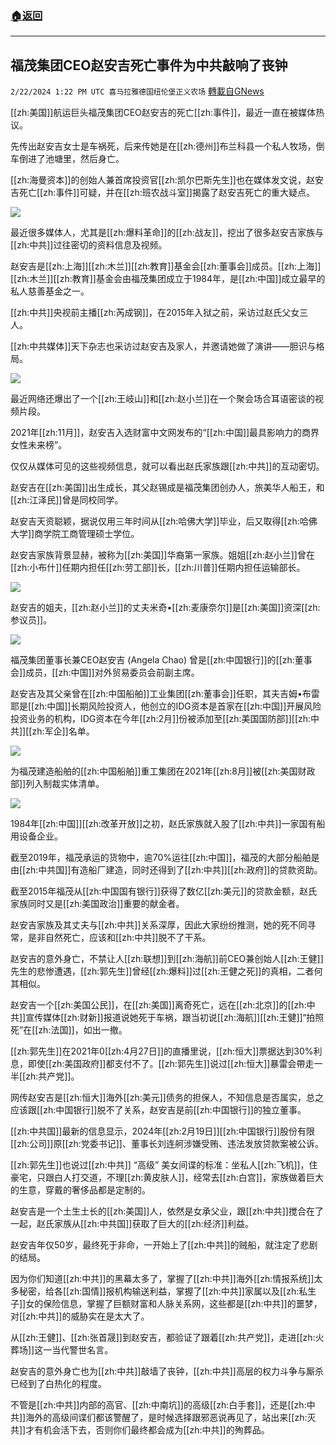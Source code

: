 ###  [:house:返回](README.md)
---


## 福茂集团CEO赵安吉死亡事件为中共敲响了丧钟
`2/22/2024 1:22 PM UTC 喜马拉雅德国纽伦堡正义农场` [轉載自GNews](https://gnews.org/articles/2332215)

 [[zh:美国]]航运巨头福茂集团CEO赵安吉的死亡[[zh:事件]]，最近一直在被媒体热议。

先传出赵安吉女士是车祸死，后来传她是在[[zh:德州]]布兰科县一个私人牧场，倒车倒进了池塘里，然后身亡。

[[zh:海曼资本]]的创始人兼首席投资官[[zh:凯尔巴斯先生]]也在媒体发文说，赵安吉死亡[[zh:事件]]可疑，并在[[zh:班农战斗室]]揭露了赵安吉死亡的重大疑点。

![](https://i.imgur.com/o42tvHO.jpeg)

最近很多媒体人，尤其是[[zh:爆料革命]]的[[zh:战友]]，挖出了很多赵安吉家族与[[zh:中共]]过往密切的资料信息及视频。

赵安吉是[[zh:上海]][[zh:木兰]][[zh:教育]]基金会[[zh:董事会]]成员。[[zh:上海]][[zh:木兰]][[zh:教育]]基金会由福茂集团成立于1984年，是[[zh:中国]]成立最早的私人慈善基金之一。

[[zh:中共]]央视前主播[[zh:芮成钢]]，在2015年入狱之前，采访过赵氏父女三人。

[[zh:中共媒体]]天下杂志也采访过赵安吉及家人，并邀请她做了演讲——胆识与格局。

![](https://i.imgur.com/HynfwaX.jpeg)

最近网络还爆出了一个[[zh:王岐山]]和[[zh:赵小兰]]在一个聚会场合耳语密谈的视频片段。

2021年[[zh:11月]]，赵安吉入选财富中文网发布的“[[zh:中国]]最具影响力的商界女性未来榜”。

仅仅从媒体可见的这些视频信息，就可以看出赵氏家族跟[[zh:中共]]的互动密切。

赵安吉在[[zh:美国]]出生成长，其父赵锡成是福茂集团创办人，旅美华人船王，和[[zh:江泽民]]曾是同校同学。

赵安吉天资聪颖，据说仅用三年时间从[[zh:哈佛大学]]毕业，后又取得[[zh:哈佛大学]]商学院工商管理硕士学位。

赵安吉家族背景显赫，被称为[[zh:美国]]华裔第一家族。姐姐[[zh:赵小兰]]曾在[[zh:小布什]]任期内担任[[zh:劳工部]]长，[[zh:川普]]任期内担任运输部长。

![](https://i.imgur.com/zvHliMu.jpeg)

赵安吉的姐夫，[[zh:赵小兰]]的丈夫米奇•[[zh:麦康奈尔]]是[[zh:美国]]资深[[zh:参议员]]。

![](https://i.imgur.com/QlJrgkC.jpeg)

福茂集团董事长兼CEO赵安吉 (Angela Chao) 曾是[[zh:中国银行]]的[[zh:董事会]]成员，[[zh:中国]]对外贸易委员会前副主席。

赵安吉及其父亲曾在[[zh:中国船舶]]工业集团[[zh:董事会]]任职，其夫吉姆•布雷耶是[[zh:中国]]长期风险投资人，他创立的IDG资本是首家在[[zh:中国]]开展风险投资业务的机构，IDG资本在今年[[zh:2月]]份被添加至[[zh:美国国防部]][[zh:中共]][[zh:军企]]名单。

![](https://i.imgur.com/DUuQKYJ.jpeg)

为福茂建造船舶的[[zh:中国船舶]]重工集团在2021年[[zh:8月]]被[[zh:美国财政部]]列入制裁实体清单。

![](https://i.imgur.com/9TCtsRg.jpeg)

1984年[[zh:中国]][[zh:改革开放]]之初，赵氏家族就入股了[[zh:中共]]一家国有船用设备企业。

截至2019年，福茂承运的货物中，逾70%运往[[zh:中国]]，福茂的大部分船舶是由[[zh:中共国]]有造船厂建造，同时还得到了[[zh:中共]][[zh:政府]]的贷款资助。

截至2015年福茂从[[zh:中国国有银行]]获得了数亿[[zh:美元]]的贷款金额，赵氏家族同时又是[[zh:美国政治]]重要的献金者。

赵安吉家族及其丈夫与[[zh:中共]]关系深厚，因此大家纷纷推测，她的死不同寻常，是非自然死亡，应该和[[zh:中共]]脱不了干系。

赵安吉的意外身亡，不禁让人[[zh:联想]]到[[zh:海航]]前CEO兼创始人[[zh:王健]]先生的悲惨遭遇，[[zh:郭先生]]曾经[[zh:爆料]]过[[zh:王健之死]]的真相，二者何其相似。

赵安吉一个[[zh:美国公民]]，在[[zh:美国]]离奇死亡，远在[[zh:北京]]的[[zh:中共]]宣传媒体[[zh:财新]]报道说她死于车祸，跟当初说[[zh:海航]][[zh:王健]]“拍照死”在[[zh:法国]]，如出一撤。

[[zh:郭先生]]在2021年0[[zh:4月27日]]的直播里说，[[zh:恒大]]票据达到30%利息，即使[[zh:美国政府]]都支付不了。[[zh:郭先生]]说过[[zh:恒大]]暴雷会帶走一半[[zh:共产党]]。

网传赵安吉是[[zh:恒大]]海外[[zh:美元]]债务的担保人，不知信息是否属实，总之应该跟[[zh:中国银行]]脱不了关系，赵安吉是前[[zh:中国银行]]的独立董事。

[[zh:中共国]]最新的信息显示，2024年[[zh:2月19日]][[zh:中国银行]]股份有限[[zh:公司]]原[[zh:党委书记]]、董事长刘连舸涉嫌受贿、违法发放贷款案被公诉。

[[zh:郭先生]]也说过[[zh:中共]] “高级” 美女间谍的标准：坐私人[[zh:飞机]]，住豪宅，只跟白人打交道，不理[[zh:黄皮肤人]]，经常去[[zh:白宫]]，家族做着巨大的生意，穿戴的奢侈品都是定制的。

赵安吉是一个土生土长的[[zh:美国]]人，依然是女承父业，跟[[zh:中共]]搅合在了一起，赵氏家族从[[zh:中共国]]获取了巨大的[[zh:经济]]利益。

赵安吉年仅50岁，最终死于非命，一开始上了[[zh:中共]]的贼船，就注定了悲剧的结局。

因为你们知道[[zh:中共]]的黑幕太多了，掌握了[[zh:中共]]海外[[zh:情报系统]]太多秘密，给各[[zh:国情]]报机构输送利益，掌握了[[zh:中共]]家属以及[[zh:私生子]]女的保险信息，掌握了巨额财富和人脉关系网，这些都是[[zh:中共]]的噩梦，对[[zh:中共]]的威胁实在是太大了。

从[[zh:王健]]、[[zh:张首晟]]到赵安吉，都验证了跟着[[zh:共产党]]，走进[[zh:火葬场]]这一当代警世名言。

赵安吉的意外身亡也为[[zh:中共]]敲墙了丧钟，[[zh:中共]]高层的权力斗争与厮杀已经到了白热化的程度。

不管是[[zh:中共]]内部的高官、[[zh:中南坑]]的高级[[zh:白手套]]，还是[[zh:中共]]海外的高级间谍们都该警醒了，是时候选择跟邪恶说再见了，站出来[[zh:灭共]]才有机会活下去，否则你们最终都会成为[[zh:中共]]的殉葬品。




